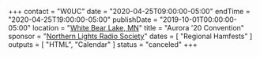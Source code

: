 +++
contact = "W0UC"
date = "2020-04-25T09:00:00-05:00"
endTime = "2020-04-25T19:00:00-05:00"
publishDate = "2019-10-01T00:00:00-05:00"
location = "[White Bear Lake, MN](https://www.google.com/maps/place/Community+of+Grace+Lutheran+Church/@45.0629004,-93.0265101,17z/)"
title = "Aurora '20 Convention"
sponsor = "[Northern Lights Radio Society](http://www.nlrs.org/)"
dates = [ "Regional Hamfests" ]
outputs = [ "HTML", "Calendar" ]
status = "canceled"
+++
